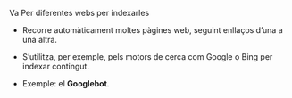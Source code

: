 Va Per diferentes webs per indexarles

- Recorre automàticament moltes pàgines web, seguint enllaços d’una a una altra.

- S’utilitza, per exemple, pels motors de cerca com Google o Bing per indexar contingut.

- Exemple: el **Googlebot**.